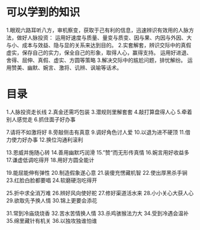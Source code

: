 # 可以学到的知识
1.眼观六路耳听八方，审机察变，获取于己有利的信息，迅速辨识有效用的人脉方法，做好人脉投资：
  运用好速度与质量、量变与质变、因与果、内因与外因、大与小、成本与效益、隐与显的关系来达到目的。
2.实套解套，辨识交际中的真假虚实，保存自己的实力，保全自己的形象，取得人心，赢得支持。
  运用好进退、舍得、屈伸、真假、虚实、方圆等策略
3.解决交际中的尴尬问题，排忧解纷。
  运用赞美、幽默、婉言、激将、讥辨、讽喻等话术。

# 目录
1.人脉投资走长线
2.真金还需巧包装
3.潜规则里解套套
4.敲打算盘得人心
5.牵着别人感觉走
6.抓住面子好办事

7.请将不如激将好
8.旁敲侧击有真意
9.调好角色讨人爱
10.以退为进不硬顶
11.借力使力好办事
12.换位沟通利滚利

13.恩威并施随心转
14.善用幽默巧润滑
15.”赞“而无形传真情
16.婉言用好收益多
17.谦虚低调吃得开
18.用好方圆全能计

19.能屈能伸有弹性
20.制造假象遂心意
21.装傻充愣藏机智
22.使出厚黑杀手锏
23.红脸白脸都要唱
24.软磨硬泡吃得开

25.折中求全消万难
26.辨好风向使好舵
27.修好渠道活水来
28.小小关心大获人心
29.欲取先予换人情
30.锦上更要会添花

31.常到冷庙烧烧香
32.苦水苦情换人情
33.杀鸡骇猴法力大
34.受到冷遇会温补
35.绵里藏针有机关
36.以独攻独谁怕谁
